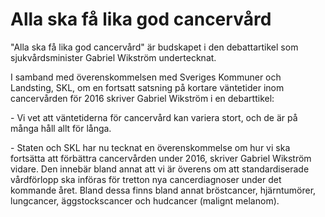 # Alla ska få lika god cancervård

"Alla ska få lika god cancervård" är budskapet i den debattartikel som sjukvårdsminister Gabriel Wikström undertecknat.


I samband med överenskommelsen med Sveriges Kommuner och Landsting, SKL, om en fortsatt satsning på kortare väntetider inom cancervården för 2016 skriver Gabriel Wikström i en debarttikel:

\- Vi vet att väntetiderna för cancervård kan variera stort, och de är på många håll allt för långa.

\- Staten och SKL har nu tecknat en överenskommelse om hur vi ska fortsätta att förbättra cancervården under 2016, skriver Gabriel Wikström vidare. Den innebär bland annat att vi är överens om att standardiserade vårdförlopp ska införas för tretton nya cancerdiagnoser under det kommande året. Bland dessa finns bland annat bröstcancer, hjärntumörer, lungcancer, äggstockscancer och hudcancer (malignt melanom).
